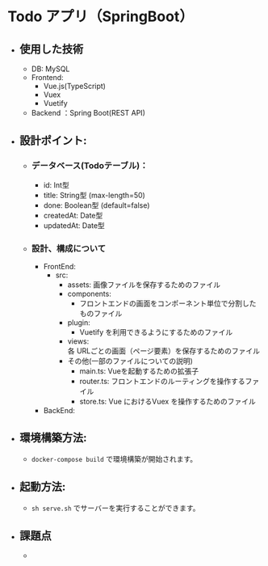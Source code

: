 # Todo アプリ（SpringBoot）

- ## 使用した技術
    - DB: MySQL
    - Frontend: 
        - Vue.js(TypeScript)
        - Vuex
        - Vuetify
    - Backend ：Spring Boot(REST API)

- ## 設計ポイント:
    - ### データベース(Todoテーブル)：
        - id: Int型
        - title: String型 (max-length=50)
        - done: Boolean型 (default=false)
        - createdAt: Date型
        - updatedAt: Date型
    
    - ### 設計、構成について
        - FrontEnd: 
            - src:
                - assets: 画像ファイルを保存するためのファイル
                - components:
                    - フロントエンドの画面をコンポーネント単位で分割したものファイル
                - plugin:
                    - Vuetify を利用できるようにするためのファイル
                - views:    
                    各 URLごとの画面（ページ要素）を保存するためのファイル
                - その他(一部のファイルについての説明)
                    - main.ts: Vueを起動するための拡張子
                    - router.ts: フロントエンドのルーティングを操作するファイル
                    - store.ts: Vue におけるVuex を操作するためのファイル
        - BackEnd: 
- ## 環境構築方法:
    - `docker-compose build` で環境構築が開始されます。
- ## 起動方法:
    - `sh serve.sh` でサーバーを実行することができます。

- ## 課題点
    -
